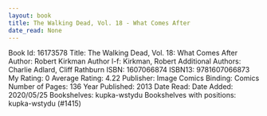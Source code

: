```yaml
---
layout: book
title: The Walking Dead, Vol. 18 - What Comes After
date_read: None
---
```


Book Id: 16173578
Title: The Walking Dead, Vol. 18: What Comes After
Author: Robert Kirkman
Author l-f: Kirkman, Robert
Additional Authors: Charlie Adlard, Cliff Rathburn
ISBN: 1607066874
ISBN13: 9781607066873
My Rating: 0
Average Rating: 4.22
Publisher: Image Comics
Binding: Comics
Number of Pages: 136
Year Published: 2013
Date Read: 
Date Added: 2020/05/25
Bookshelves: kupka-wstydu
Bookshelves with positions: kupka-wstydu (#1415)

